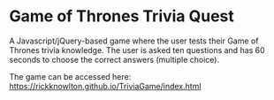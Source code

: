 # Game of Thrones Trivia Quest
A Javascript/jQuery-based game where the user tests their Game of Thrones trivia knowledge. The user is asked ten questions and has 60 seconds to choose the correct answers (multiple choice).

The game can be accessed here: https://rickknowlton.github.io/TriviaGame/index.html